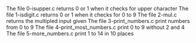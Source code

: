 The file 0-isupper.c returns 0 or 1 when it checks for upper character
The file 1-isdigit.c returns 0 or 1 when it checks for 0 to 9
The file 2-mul.c returns the multipled input given
The file 3-print_numbers.c print numbers from 0 to 9
The file 4-print_most_numbers.c print 0 to 9 without 2 and 4
The file 5-more_numbers.c print 1 to 14 in 10 places
